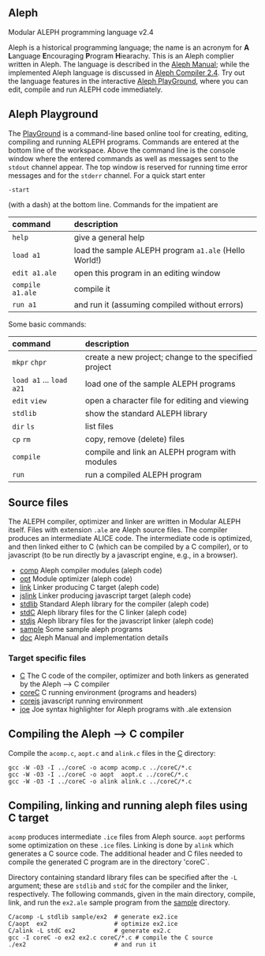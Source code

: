 ## Aleph
Modular ALEPH programming language v2.4

Aleph is a historical programming language; the name is an acronym for
**A** **L**anguage **E**ncouraging **P**rogram **H**iearachy.
This is an Aleph complier written in Aleph. The language is described
in the [Aleph Manual](https://lcsirmaz.github.io/aleph/manual.html);
while the implemented Aleph language is discussed in
[Aleph Compiler 2.4](https://lcsirmaz.github.io/aleph/alephcomp.html).
Try out the language features in the interactive
[Aleph PlayGround](https://lcsirmaz.github.io/aleph/),
where you can edit, compile and run ALEPH code immediately.

## Aleph Playground

The [PlayGround](https://lcsirmaz.github.io/aleph/) is a command-line based 
online tool for creating, editing, compiling and running ALEPH programs.
Commands are entered at the bottom line of the workspace. Above the command
line is the console window where the entered commands as well as messages
sent to the `stdout` channel appear. The top window is reserved for running
time error messages and for the `stderr` channel. For a quick start enter

    -start

(with a dash) at the bottom line. Commands for the impatient are

| command | description |
| :----    | :---- |
| `help`     | give a general help |
| `load a1`  | load the sample ALEPH program `a1.ale` (Hello World!) |
| `edit a1.ale` | open this program in an editing window |
| `compile a1.ale` | compile it |
| `run a1`  | and run it (assuming compiled without errors) |

Some basic commands:

| command | description |
| :---- | :---- |
| `mkpr` `chpr` | create a new project; change to the specified project |
| `load a1` ... `load a21` | load one of the sample ALEPH programs |
| `edit` `view` | open a character file for editing and viewing |
| `stdlib` |     show the standard ALEPH library |
| `dir` `ls` | list files |
| `cp` `rm` | copy, remove (delete) files |
| `compile` | compile and link an ALEPH program with modules |
| `run` | run a compiled ALEPH program |


## Source files

The ALEPH compiler, optimizer and linker are written in Modular ALEPH itself.
Files with extension `.ale` are Aleph source files. The compiler produces
an intermediate ALICE code. The intermediate code is optimized, and then 
linked either to C (which can be compiled by a C compiler), or to javascript
(to be run directly by a javascript engine, e.g., in a browser).

* [comp](comp) Aleph compiler modules (aleph code)
* [opt](opt) Module optimizer (aleph code)
* [link](link) Linker producing C target (aleph code)
* [jslink](jslink) Linker producing javascript target (aleph code)
* [stdlib](stdlib) Standard Aleph library for the compiler (aleph code)
* [stdC](stdC) Aleph library files for the C linker (aleph code)
* [stdjs](stdjs) Aleph library files for the javascript linker (aleph code)
* [sample](sample) Some sample aleph programs
* [doc](doc) Aleph Manual and implementation details

### Target specific files

* [C](C) The C code of the compiler, optimizer and both linkers as generated by the Aleph &xrarr; C compiler
* [coreC](coreC) C running environment (programs and headers)
* [corejs](corejs) javascript running environment
* [joe](joe) Joe syntax highlighter for Aleph programs with .ale extension

## Compiling the Aleph &xrarr; C compiler

Compile the `acomp.c`, `aopt.c` and `alink.c` files in the [C](C) directory:

    gcc -W -O3 -I ../coreC -o acomp acomp.c ../coreC/*.c
    gcc -W -O3 -I ../coreC -o aopt  aopt.c ../coreC/*.c
    gcc -W -O3 -I ../coreC -o alink alink.c ../coreC/*.c
   
## Compiling, linking and running aleph files using C target

`acomp` produces intermediate `.ice` files from Aleph source.
`aopt` performs some optimization on these `.ice` files.
Linking is done by `alink` which generates a C source code.
The additional header and C files needed to compile the generated C program
are in the directory 'coreC`.

Directory containing standard library files can be specified after the `-L`
argument; these are `stdlib` and `stdC` for the compiler and the linker,
respectively. The following commands, given in the main directory, compile, link,
and run the `ex2.ale` sample program from the [sample](sample) directory.

    C/acomp -L stdlib sample/ex2  # generate ex2.ice
    C/aopt  ex2                   # optimize ex2.ice
    C/alink -L stdC ex2           # generate ex2.c
    gcc -I coreC -o ex2 ex2.c coreC/*.c # compile the C source
    ./ex2                         # and run it

